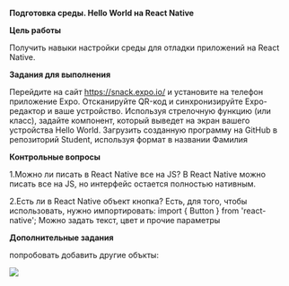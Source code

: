 ﻿**Подготовка среды. Hello World на React Native**

**Цель работы**

Получить навыки настройки среды для отладки приложений на React Native.

**Задания для выполнения**

Перейдите на сайт <https://snack.expo.io/> и установите на телефон приложение Expo. Отсканируйте QR-код и синхронизируйте Expo-редактор и ваше устройство. Используя стрелочную функцию (или класс), задайте компонент, который выведет на экран вашего устройства Hello World. Загрузить созданную программу на GitHub в репозиторий Student, используя формат в названии Фамилия

**Контрольные вопросы**

1.Можно ли писать в React Native все на JS? В React Native можно писать все на JS, но интерфейс остается полностью нативным.

2.Есть ли в React Native объект кнопка? Есть, для того, чтобы использовать, нужно импортировать: import { Button } from 'react-native'; Можно задать текст, цвет и прочие параметры

**Дополнительные задания**

попробовать добавить другие объкты:




![](Aspose.Words.ad82f1ae-bc0f-40b4-ab4e-15ffa99f56a7.001.png)
